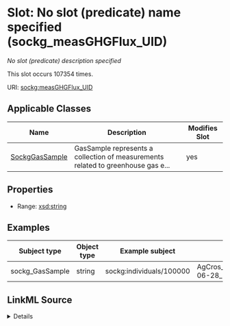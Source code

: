 

# Slot: No slot (predicate) name specified (sockg_measGHGFlux_UID)


_No slot (predicate) description specified_






This slot occurs 107354 times.


URI: [sockg:measGHGFlux_UID](https://idir.uta.edu/sockg-ontology/docs/measGHGFlux_UID)



<!-- no inheritance hierarchy -->





## Applicable Classes

| Name | Description | Modifies Slot |
| --- | --- | --- |
| [SockgGasSample](../classes/SockgGasSample.md) | GasSample represents a collection of measurements related to greenhouse gas e... |  yes  |







## Properties

* Range: [xsd:string](http://www.w3.org/2001/XMLSchema#string)






## Examples

| Subject type | Object type | Example subject | Example object | Occurrences |
| --- | --- | --- | --- | --- |
| sockg_GasSample | string | sockg:individuals/100000 | AgCros_NDMAHGPE_TANURExclosure1_2005-06-28_nan_Rangeland | 107354 |




## LinkML Source

<details>

```yaml
name: sockg_measGHGFlux_UID
annotations:
  count:
    tag: count
    value: 107354
description: No slot (predicate) description specified
title: No slot (predicate) name specified
examples:
- object:
    example_object: AgCros_NDMAHGPE_TANURExclosure1_2005-06-28_nan_Rangeland
    example_object_type: string
    example_predicate: sockg:measGHGFlux_UID
    example_subject: sockg:individuals/100000
    example_subject_type: sockg_GasSample
from_schema: soc-kg
rank: 1000
domain: sockg_GasSample
slot_uri: sockg:measGHGFlux_UID
alias: sockg_measGHGFlux_UID
domain_of:
- sockg_GasSample
range: string

```
</details>
